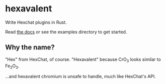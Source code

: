 # hexavalent

Write Hexchat plugins in Rust.

Read [the docs](https://docs.rs/hexavalent) or see the examples directory to get started.

## Why the name?

"Hex" from HexChat, of course. "Hexavalent" because CrO<sub>3</sub> looks similar to Fe<sub>2</sub>O<sub>3</sub>.

...and hexavalent chromium is unsafe to handle, much like HexChat's API.
